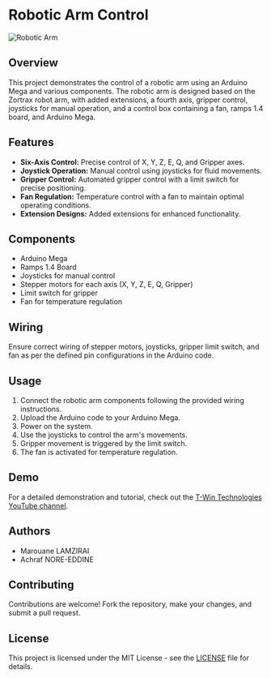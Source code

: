 # Robotic Arm Control

![Robotic Arm](robotic_arm_image.jpg)

## Overview

This project demonstrates the control of a robotic arm using an Arduino Mega and various components. The robotic arm is designed based on the Zortrax robot arm, with added extensions, a fourth axis, gripper control, joysticks for manual operation, and a control box containing a fan, ramps 1.4 board, and Arduino Mega.

## Features

- **Six-Axis Control:** Precise control of X, Y, Z, E, Q, and Gripper axes.
- **Joystick Operation:** Manual control using joysticks for fluid movements.
- **Gripper Control:** Automated gripper control with a limit switch for precise positioning.
- **Fan Regulation:** Temperature control with a fan to maintain optimal operating conditions.
- **Extension Designs:** Added extensions for enhanced functionality.

## Components

- Arduino Mega
- Ramps 1.4 Board
- Joysticks for manual control
- Stepper motors for each axis (X, Y, Z, E, Q, Gripper)
- Limit switch for gripper
- Fan for temperature regulation

## Wiring

Ensure correct wiring of stepper motors, joysticks, gripper limit switch, and fan as per the defined pin configurations in the Arduino code.

## Usage

1. Connect the robotic arm components following the provided wiring instructions.
2. Upload the Arduino code to your Arduino Mega.
3. Power on the system.
4. Use the joysticks to control the arm's movements.
5. Gripper movement is triggered by the limit switch.
6. The fan is activated for temperature regulation.

## Demo

For a detailed demonstration and tutorial, check out the [T-Win Technologies YouTube channel](https://www.youtube.com/channel/UCJVlaAN44GDAgqWhei52QZg).

## Authors

- Marouane LAMZIRAI
- Achraf NORE-EDDINE

## Contributing

Contributions are welcome! Fork the repository, make your changes, and submit a pull request.

## License

This project is licensed under the MIT License - see the [LICENSE](LICENSE) file for details.

